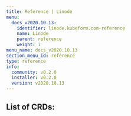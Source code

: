 ```yaml
---
title: Reference | Linode
menu:
  docs_v2020.10.13:
    identifier: linode.kubeform.com-reference
    name: Linode
    parent: reference
    weight: 1
menu_name: docs_v2020.10.13
section_menu_id: reference
type: reference
info:
  community: v0.2.0
  installer: v0.2.0
  version: v2020.10.13
---
```


## List of CRDs:
